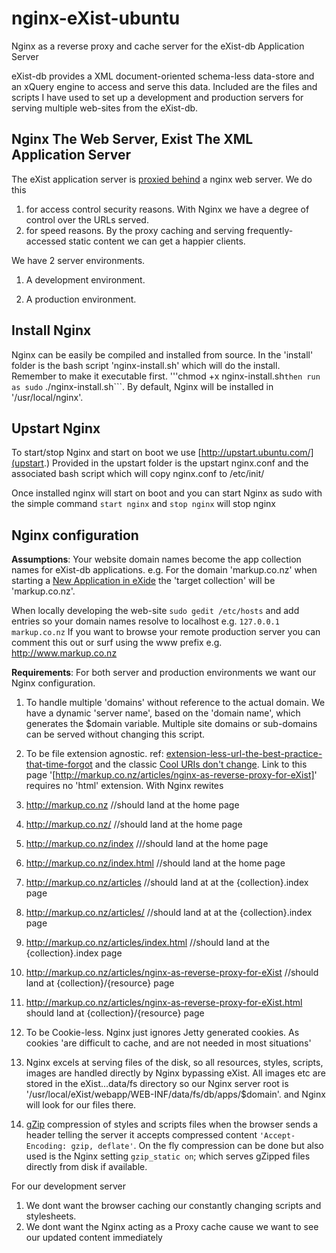 nginx-eXist-ubuntu
==================

Nginx as a reverse proxy and cache server for the eXist-db Application Server

eXist-db provides a XML document-oriented schema-less data-store and an xQuery engine to access and serve this data. Included are the files and scripts I have used to set up a development and production servers for serving multiple web-sites from the eXist-db.



Nginx The Web Server, Exist The XML Application Server
-----------------------------------------------------

The eXist application server is
[proxied behind](http://exist-db.org/exist/apps/doc/production_web_proxying.xml)
a nginx web server. We do this

1. for access control security reasons. With Nginx we have a degree of control over the URLs served.
2. for speed reasons.  By the proxy caching and serving frequently-accessed static content we can get a happier clients.

We have 2 server environments.

1. A development environment.

2. A production environment.


Install Nginx
----------------
Nginx can be easily be compiled and installed from source.
In the 'install' folder is the bash script 'nginx-install.sh'
which will do the install. Remember to make it executable first.
'''chmod +x nginx-install.sh``` then run as sudo ``` ./nginx-install.sh```.
By default, Nginx will be installed in '/usr/local/nginx'.


Upstart Nginx
-------------
To start/stop Nginx and start on boot we use [http://upstart.ubuntu.com/](upstart.)
Provided in the upstart folder is the upstart nginx.conf and the associated bash script
which will copy nginx.conf to /etc/init/

Once installed nginx will start on boot and
you can start Nginx as sudo with the simple command
```start nginx``` and
```stop nginx``` will stop nginx



Nginx configuration
-------------------

**Assumptions**:
 Your website domain names become the app collection names for eXist-db applications.
 e.g. For the domain 'markup.co.nz' when starting a
 [New Application in eXide](http://exist-db.org/exist/apps/doc/development-starter.xml)
 the 'target collection' will be 'markup.co.nz'.

 When locally developing the web-site ```sudo gedit /etc/hosts```
 and add entries so your domain names resolve to localhost e.g.
 ```127.0.0.1        markup.co.nz```
 If you want to browse your remote production server you can comment this out or
 surf using the www prefix e.g. http://www.markup.co.nz


**Requirements**:
 For both server and production environments we want our Nginx configuration.

1. To handle multiple 'domains' without reference to the actual domain. We have a dynamic 'server name', based on the
'domain name', which generates the $domain variable. Multiple site domains or sub-domains can be served without changing this script.
2. To be file extension agnostic.  ref: [extension-less-url-the-best-practice-that-time-forgot](http://www.codingthewheel.com/archives/extension-less-url-the-best-practice-that-time-forgot/)
 and the  classic
[Cool URIs don't change](http://www.w3.org/Provider/Style/URI).
Link to this page  '[http://markup.co.nz/articles/nginx-as-reverse-proxy-for-eXist]' requires no 'html' extension.
With Nginx rewites
  1. http://markup.co.nz    //should land at the home page
  2. http://markup.co.nz/   //should land at the  home page
  3. http://markup.co.nz/index ///should land at the  home page
  4. http://markup.co.nz/index.html  //should land at the home page
  5. http://markup.co.nz/articles //should land at  at the {collection}.index page
  6. http://markup.co.nz/articles/ //should land at  at the  {collection}.index page
  7. http://markup.co.nz/articles/index.html  //should land at the {collection}.index page
  8. http://markup.co.nz/articles/nginx-as-reverse-proxy-for-eXist  //should land at {collection}/{resource} page
  9. http://markup.co.nz/articles/nginx-as-reverse-proxy-for-eXist.html should land at {collection}/{resource} page
3. To be Cookie-less. Nginx just ignores Jetty generated cookies. As cookies 'are difficult to cache, and are not needed in most situations'
4.  Nginx excels at serving files of the disk, so all resources, styles, scripts, images are handled directly by Nginx bypassing eXist. All images etc are stored in the eXist...data/fs directory so our Nginx server root is '/usr/local/eXist/webapp/WEB-INF/data/fs/db/apps/$domain'.
and Nginx will look for our files there.


5. [gZip](https://en.wikipedia.org/wiki/Gzip) compression of styles and scripts files when the browser sends a header
telling the server it accepts compressed content ``'Accept-Encoding: gzip, deflate'``.  On the fly compression can be
done but also used is  the Nginx setting ``gzip_static on``; which serves gZipped files directly from disk if available.


For our development server

1. We dont want the browser caching our constantly changing scripts and stylesheets.
2. We dont want the Nginx acting as a Proxy cache cause we want to see our updated content immediately

